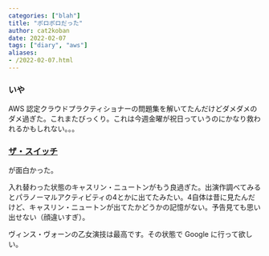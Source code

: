 ```yaml
---
categories: ["blah"]
title: "ボロボロだった"
author: cat2koban
date: 2022-02-07
tags: ["diary", "aws"]
aliases:
- /2022-02-07.html
---
```


### いや

AWS 認定クラウドプラクティショナーの問題集を解いてたんだけどダメダメのダメ過ぎた。これまたびっくり。これは今週金曜が祝日っていうのにかなり救われるかもしれない。。。

### [ザ・スイッチ](https://filmarks.com/movies/92729?mark_id=127948259)

が面白かった。

入れ替わった状態のキャスリン・ニュートンがもう良過ぎた。出演作調べてみるとパラノーマルアクティビティの4とかに出てたみたい。4自体は昔に見たんだけど、キャスリン・ニュートンが出てたかどうかの記憶がない。予告見ても思い出せない（顔違いすぎ）。

ヴィンス・ヴォーンの乙女演技は最高です。その状態で Google に行って欲しい。
